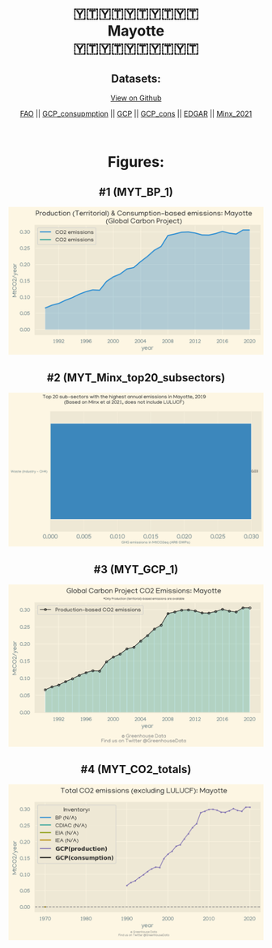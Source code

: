 
<center>
<h1 align="center">
🇾🇹🇾🇹🇾🇹🇾🇹🇾🇹
<br>
Mayotte
<br>
🇾🇹🇾🇹🇾🇹🇾🇹🇾🇹
</h1>
<h2>Datasets:</h2>
<p><a href="https://github.com/dquintani/Greenhouse-Data/tree/master/country_data/MYT_Mayotte/data">View on Github</a>
<br></p><p><a href="data/MYT_FAO.csv">FAO</a> || <a href="data/MYT_GCP_consupmption.csv">GCP_consupmption</a> || <a href="data/MYT_GCP.csv">GCP</a> || <a href="data/MYT_GCP_cons.csv">GCP_cons</a> || <a href="data/MYT_EDGAR.csv">EDGAR</a> || <a href="data/MYT_Minx_2021.csv">Minx_2021</a></p><p><br></p>
<h1>Figures:</h1><h2>#1 (MYT_BP_1)</h2>
<p><img alt="" src="figures/MYT_BP_1.png" /></p><h2>#2 (MYT_Minx_top20_subsectors)</h2>
<p><img alt="" src="figures/MYT_Minx_top20_subsectors.png" /></p><h2>#3 (MYT_GCP_1)</h2>
<p><img alt="" src="figures/MYT_GCP_1.png" /></p><h2>#4 (MYT_CO2_totals)</h2>
<p><img alt="" src="figures/MYT_CO2_totals.png" /></p>